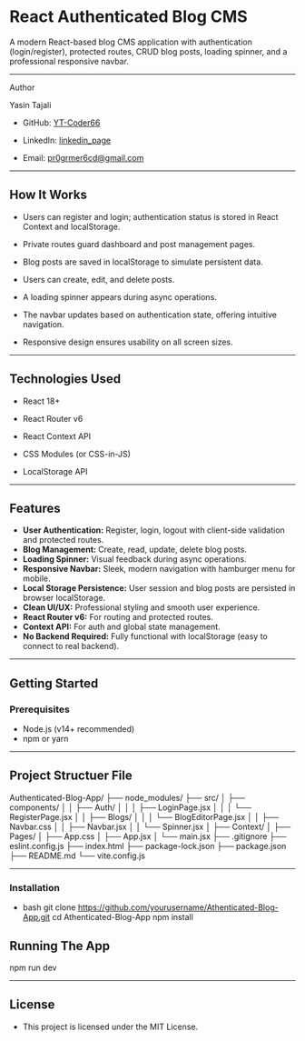 # React Authenticated Blog CMS

A modern React-based blog CMS application with authentication (login/register), protected routes, CRUD blog posts, loading spinner, and a professional responsive navbar.

---

Author

Yasin Tajali

- GitHub: [YT-Coder66](https://github.com/YT-coder66)

- LinkedIn: [linkedin_page](https://www.linkedin.com/in/yasin-tajali-malek-jahan-reactdev/)

- Email: pr0grmer6cd@gmail.com


---

## How It Works

- Users can register and login; authentication status is stored in React Context and localStorage.

- Private routes guard dashboard and post management pages.

- Blog posts are saved in localStorage to simulate persistent data.

- Users can create, edit, and delete posts.

- A loading spinner appears during async operations.

- The navbar updates based on authentication state, offering intuitive navigation.

- Responsive design ensures usability on all screen sizes.


---

## Technologies Used

- React 18+

- React Router v6

- React Context API

- CSS Modules (or CSS-in-JS)

- LocalStorage API



---

## Features

- **User Authentication:** Register, login, logout with client-side validation and protected routes.
- **Blog Management:** Create, read, update, delete blog posts.
- **Loading Spinner:** Visual feedback during async operations.
- **Responsive Navbar:** Sleek, modern navigation with hamburger menu for mobile.
- **Local Storage Persistence:** User session and blog posts are persisted in browser localStorage.
- **Clean UI/UX:** Professional styling and smooth user experience.
- **React Router v6:** For routing and protected routes.
- **Context API:** For auth and global state management.
- **No Backend Required:** Fully functional with localStorage (easy to connect to real backend).

---


## Getting Started

### Prerequisites

- Node.js (v14+ recommended)
- npm or yarn

---

## Project Structuer File

Authenticated-Blog-App/
├── node_modules/
├── src/
│   ├── components/
│   │   ├── Auth/
│   │   │   ├── LoginPage.jsx
│   │   │   └── RegisterPage.jsx
│   │   ├── Blogs/
│   │   │   └── BlogEditorPage.jsx
│   │   ├── Navbar.css
│   │   ├── Navbar.jsx
│   │   └── Spinner.jsx
│   ├── Context/
│   ├── Pages/
│   ├── App.css
│   ├── App.jsx
│   └── main.jsx
├── .gitignore
├── eslint.config.js
├── index.html
├── package-lock.json
├── package.json
├── README.md
└── vite.config.js


---

### Installation

- bash
git clone https://github.com/yourusername/Athenticated-Blog-App.git
cd Athenticated-Blog-App
npm install

## Running The App

npm run dev

---

## License

- This project is licensed under the MIT License.
